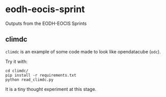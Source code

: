 # eodh-eocis-sprint
Outputs from the EODH-EOCIS Sprints

## climdc

`climdc` is an example of some code made to look like opendatacube (`odc`).

Try it with:

```
cd climdc/
pip install -r requirements.txt
python read_climdc.py
```

It is a tiny thought experiment at this stage.




